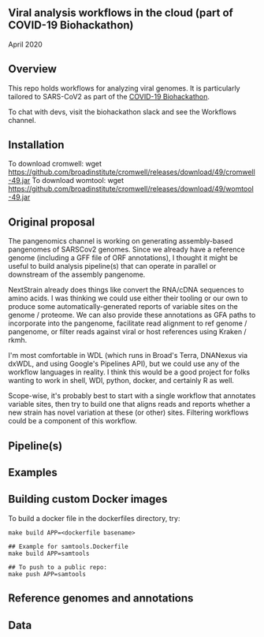 Viral analysis workflows in the cloud (part of COVID-19 Biohackathon)
--------------------
April 2020

## Overview
This repo holds workflows for analyzing viral genomes. It is
particularly tailored to SARS-CoV2 as part of the [COVID-19 Biohackathon](https://github.com/virtual-biohackathons/covid-19-bh20).

To chat with devs, visit the biohackathon slack and see the Workflows channel.

## Installation

To download cromwell: wget https://github.com/broadinstitute/cromwell/releases/download/49/cromwell-49.jar
To download womtool: wget https://github.com/broadinstitute/cromwell/releases/download/49/womtool-49.jar




## Original proposal
The pangenomics channel is working on generating assembly-based pangenomes of SARSCov2 genomes. Since we already have a reference genome (including a GFF file of ORF annotations), I thought it might be useful to build analysis pipeline(s) that can operate in parallel or downstream of the assembly pangenome.

NextStrain already does things like convert the RNA/cDNA sequences to amino acids. I was thinking we could use either their tooling or our own to produce some automatically-generated reports of variable sites on the genome / proteome. We can also provide these annotations as GFA paths to incorporate into the pangenome, facilitate read alignment to ref genome / pangenome, or filter reads against viral or host references using Kraken / rkmh.

I'm most comfortable in WDL (which runs in Broad's Terra, DNANexus via dxWDL, and using Google's Pipelines API), but we could use any of the workflow languages in reality. I think this would be a good project for folks wanting to work in shell, WDl, python, docker, and certainly R as well.

Scope-wise, it's probably best to start with a single workflow that annotates variable sites, then try to build one that aligns reads and reports whether a new strain has novel variation at these (or other) sites. Filtering workflows could be a component of this workflow.

## Pipeline(s)

## Examples

## Building custom Docker images
To build a docker file in the dockerfiles directory, try:
```
make build APP=<dockerfile basename>

## Example for samtools.Dockerfile
make build APP=samtools

## To push to a public repo:
make push APP=samtools
```

## Reference genomes and annotations

## Data



